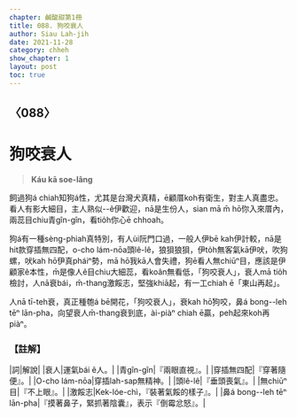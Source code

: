 ```yaml
---
chapter: 鹹酸甜第1冊
title: 088. 狗咬衰人
author: Siau Lah-jih
date: 2021-11-28
category: chheh
show_chapter: 1
layout: post
toc: true
---
```

  
## 〈088〉
# 狗咬衰人
>**Káu kā soe-lâng**

 
飼過狗á chiah知狗á性，尤其是台灣犬真精，ē顧厝koh有衛生，對主人真盡忠。看人有影大細目，主人熟似--ê伊歡迎，nā是生份人，sian mā m̄ hō͘你入來厝內，兩蕊目chiu青gîn-gîn，看tio̍h你心ē chhoah。

狗á有一種sèng-phiah真特別，有人ùi阮門口過，一般人伊bē kah伊計較，nā是hit款穿插無四配，o-cho lám-nōa頭lê-lê，狼狽狼狽，伊to̍h無客氣kā伊吠，吹狗螺，吠kah hō͘伊真pháiⁿ勢，mā hō͘我kā人會失禮，狗ē看人無chiūⁿ目，應該是伊顧家ê本性，m̄是像人ê目chiu大細蕊，看koân無看低，「狗咬衰人」，衰人mā tio̍h檢討，人nā衰bái，m̄-thang激餒志，堅強khiā起，有一工chiah ē「東山再起」。

人nā tī-teh衰，真正種匏á bē開花，「狗咬衰人」，衰kah hō͘狗咬，鼻á bong--leh tēⁿ lān-pha，向望衰人m̄-thang衰到底，ài-piàⁿ chiah ē贏，peh起來koh再piàⁿ。

### 【註解】

|詞|解說|
|衰人|運氣bái ê人。|
|青gîn-gîn|『兩眼直視』。|
|穿插無四配|『穿著隨便』。|
|O-cho lám-nōa|穿插lah-sap無精神。|
|頭lê-lê|『垂頭喪氣』。|
|無chiūⁿ目|『不上眼』。|
|激餒志|Kek-lóe-chì，『裝著氣餒的樣子』。|
|鼻á bong--leh tēⁿ lān-pha|『摸著鼻子，緊抓著陰囊』，表示『倒霉忿怒』。|